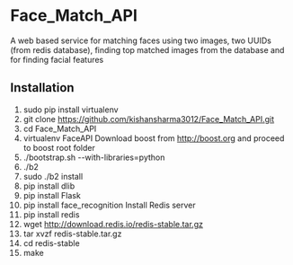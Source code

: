 # Face_Match_API
A web based service for matching faces using two images, two UUIDs (from redis database), finding top matched images from the database and for finding facial features

## Installation 

1. sudo pip install virtualenv
2. git clone https://github.com/kishansharma3012/Face_Match_API.git
3. cd Face_Match_API
4. virtualenv FaceAPI
Download boost from http://boost.org and proceed to boost root folder
5. ./bootstrap.sh --with-libraries=python
6. ./b2
7. sudo ./b2 install
8. pip install dlib
9. pip install Flask
10. pip install face_recognition
Install Redis server 
11. pip install redis
12. wget http://download.redis.io/redis-stable.tar.gz
13. tar xvzf redis-stable.tar.gz
14. cd redis-stable
15. make





